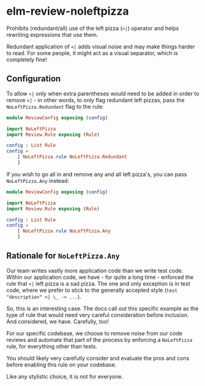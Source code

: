 # elm-review-noleftpizza

Prohibits (redundant/all) use of the left pizza (`<|`) operator and helps
rewriting expressions that use them.

Redundant application of `<|` adds visual noise and may make things harder to
read. For some people, it might act as a visual separator, which is completely
fine!

## Configuration

To allow `<|` only when extra parentheses would need to be added in order to
remove `<|` - in other words, to only flag redundant left pizzas, pass the
`NoLeftPizza.Redundant` flag to the rule:

```elm
module ReviewConfig exposing (config)

import NoLeftPizza
import Review.Rule exposing (Rule)

config : List Rule
config =
    [ NoLeftPizza.rule NoLeftPizza.Redundant
    ]
```

If you wish to go all in and remove any and all left pizza's, you can pass
`NoLeftPizza.Any` instead:

```elm
module ReviewConfig exposing (config)

import NoLeftPizza
import Review.Rule exposing (Rule)

config : List Rule
config =
    [ NoLeftPizza.rule NoLeftPizza.Any
    ]
```

## Rationale for `NoLeftPizza.Any`

Our team writes vastly more application code than we write test code. Within our
application code, we have - for quite a long time - enforced the rule that `<|`
left pizza is a sad pizza. The one and only exception is in test code, where we
prefer to stick to the generally accepted style (`test "description" <| \_ ->
...`).

So, this is an interesting case. The docs call out this specific example as the
type of rule that would need very careful consideration before inclusion. And
considered, we have. Carefully, too!

For our specific codebase, we choose to remove noise from our code reviews and
automate that part of the process by enforcing a `NoLeftPizza` rule, for
everything other than tests.

You should likely very carefully consider and evaluate the pros and cons before
enabling this rule on your codebase.

Like any stylistic choice, it is not for everyone.
